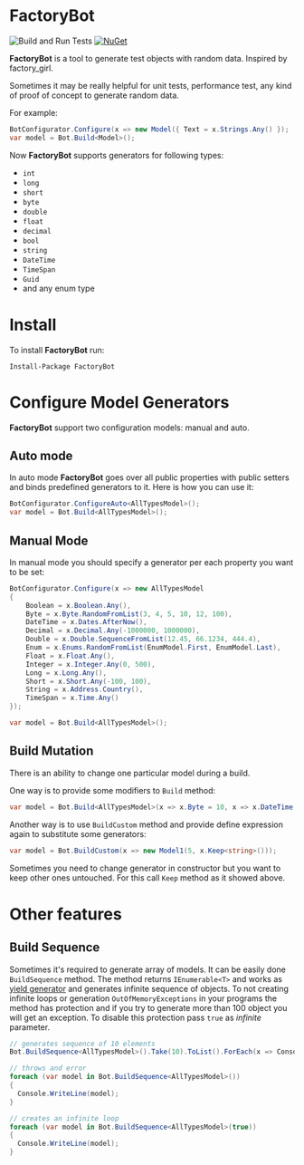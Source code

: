 # FactoryBot 
![Build and Run Tests](https://github.com/mezm/factorybot/workflows/Build%20and%20Run%20Tests/badge.svg?branch=master)
[![NuGet](https://img.shields.io/nuget/v/FactoryBot.svg)](https://www.nuget.org/packages/FactoryBot/) 

**FactoryBot** is a tool to generate test objects with random data. Inspired by factory_girl. 

Sometimes it may be really helpful for unit tests, performance test, any kind of proof of concept to generate random data.

For example:
```csharp
BotConfigurator.Configure(x => new Model({ Text = x.Strings.Any() });
var model = Bot.Build<Model>();
```

Now **FactoryBot** supports generators for following types:
* `int`
* `long`
* `short`
* `byte`
* `double`
* `float`
* `decimal`
* `bool`
* `string`
* `DateTime`
* `TimeSpan`
* `Guid`
* and any enum type

# Install
To install **FactoryBot** run:
```
Install-Package FactoryBot
```
# Configure Model Generators
**FactoryBot** support two configuration models: manual and auto.

## Auto mode
In auto mode **FactoryBot** goes over all public properties with public setters and binds predefined generators to it. Here is how you can use it:
```csharp
BotConfigurator.ConfigureAuto<AllTypesModel>();
var model = Bot.Build<AllTypesModel>();
```

## Manual Mode
In manual mode you should specify a generator per each property you want to be set:
```csharp
BotConfigurator.Configure(x => new AllTypesModel
{
    Boolean = x.Boolean.Any(),
    Byte = x.Byte.RandomFromList(3, 4, 5, 10, 12, 100),
    DateTime = x.Dates.AfterNow(),
    Decimal = x.Decimal.Any(-1000000, 1000000),
    Double = x.Double.SequenceFromList(12.45, 66.1234, 444.4),
    Enum = x.Enums.RandomFromList(EnumModel.First, EnumModel.Last),
    Float = x.Float.Any(),
    Integer = x.Integer.Any(0, 500),
    Long = x.Long.Any(),
    Short = x.Short.Any(-100, 100),
    String = x.Address.Country(),
    TimeSpan = x.Time.Any()
});

var model = Bot.Build<AllTypesModel>();
```

## Build Mutation
There is an ability to change one particular model during a build.

One way is to provide some modifiers to `Build` method:
```csharp
var model = Bot.Build<AllTypesModel>(x => x.Byte = 10, x => x.DateTime = DateTime.UtcNow);
```

Another way is to use `BuildCustom` method and provide define expression again to substitute some generators:
```csharp
var model = Bot.BuildCustom(x => new Model1(5, x.Keep<string>()));
```
Sometimes you need to change generator in constructor but you want to keep other ones untouched. For this call `Keep` method as it showed above.

# Other features
## Build Sequence
Sometimes it's required to generate array of models. It can be easily done `BuildSequence` method. The method returns `IEnumerable<T>` and works as [yield generator](https://docs.microsoft.com/en-us/dotnet/csharp/language-reference/keywords/yield) and generates infinite sequence of objects. To not creating infinite loops or generation `OutOfMemoryExceptions` in your programs the method has protection and if you try to generate more than 100 object you will get an exception. To disable this protection pass `true` as  *infinite* parameter.
```csharp
// generates sequence of 10 elements
Bot.BuildSequence<AllTypesModel>().Take(10).ToList().ForEach(x => Console.WriteLine(x)); 

// throws and error
foreach (var model in Bot.BuildSequence<AllTypesModel>()) 
{
  Console.WriteLine(model);
}

// creates an infinite loop
foreach (var model in Bot.BuildSequence<AllTypesModel>(true)) 
{
  Console.WriteLine(model);
}
```
